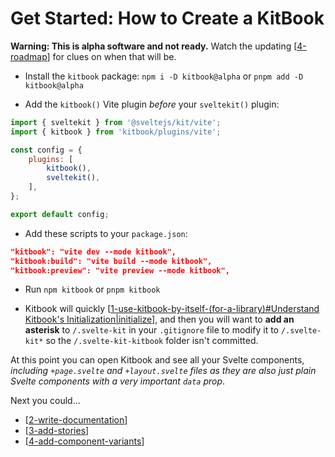 # Get Started: How to Create a KitBook

**Warning: This is alpha software and not ready.** Watch the updating [[4-roadmap]] for clues on when that will be.

- Install the `kitbook` package: `npm i -D kitbook@alpha` or `pnpm add -D kitbook@alpha`

- Add the `kitbook()` Vite plugin *before* your `sveltekit()` plugin:
```js title="vite.config.js" {2,6}
import { sveltekit } from '@sveltejs/kit/vite';
import { kitbook } from 'kitbook/plugins/vite';

const config = {
	plugins: [
		kitbook(),
		sveltekit(),
	],
};

export default config;
```

- Add these scripts to your `package.json`:
```json
"kitbook": "vite dev --mode kitbook",
"kitbook:build": "vite build --mode kitbook",
"kitbook:preview": "vite preview --mode kitbook",
```

- Run `npm kitbook` or `pnpm kitbook`
 
- Kitbook will quickly [[1-use-kitbook-by-itself-(for-a-library)#Understand Kitbook's Initialization|initialize]], and then you will want to **add an asterisk** to `/.svelte-kit` in your `.gitignore` file to modify it to `/.svelte-kit*` so the `/.svelte-kit-kitbook` folder isn't committed.

At this point you can open Kitbook and see all your Svelte components, *including `+page.svelte` and `+layout.svelte` files as they are also just plain Svelte components with a very important `data` prop*.
 
Next you could...

- [[2-write-documentation]]
- [[3-add-stories]] 
- [[4-add-component-variants]]

[//begin]: # "Autogenerated link references for markdown compatibility"
[4-roadmap]: 9-maintainer-notes/4-roadmap.md "Roadmap"
[1-use-kitbook-by-itself-(for-a-library)#Understand Kitbook's Initialization|initialize]: 3-customizations/1-use-kitbook-by-itself-(for-a-library).md "Use Kitbook by Itself"
[2-write-documentation]: 2-write-documentation.md "Write Documentation"
[3-add-stories]: 3-add-stories.md "Add Stories"
[4-add-component-variants]: 4-add-component-variants.md "Add Component Variants"
[//end]: # "Autogenerated link references"
